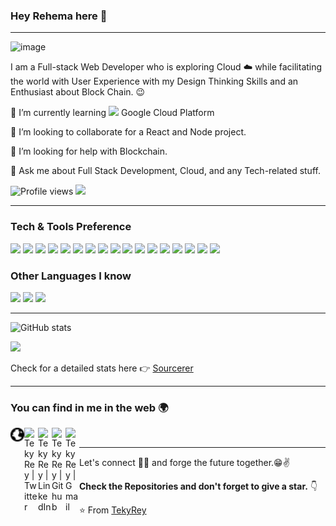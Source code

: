 ### Hey Rehema here 👋

---
![image](https://user-images.githubusercontent.com/69511010/180618363-193f64be-e3bd-4eec-adcd-96e46654ac57.png)


I am a Full-stack Web Developer who is exploring Cloud :cloud: while facilitating the world with User Experience with my Design Thinking Skills and an Enthusiast about Block Chain. :wink:
 
 
 🌱 I’m currently learning <img src="http://img.shields.io/badge/-4285F4?style=flat&logo=google%20cloud&logoColor=white"> Google Cloud Platform
 
 
 👯 I’m looking to collaborate for a React and Node project.
 
 🤔 I’m looking for help with Blockchain.
 
 💬 Ask me about Full Stack Development, Cloud, and any Tech-related stuff.


![Profile views](https://gpvc.arturio.dev/TekyRey)  <img src="https://img.shields.io/github/followers/TekyRey?label=Follow" style=" float:left, margin-right:10px" />


---


### Tech & Tools Preference

<img src = "https://img.shields.io/badge/-HTML5-E34F26?style=flat&logo=html5&logoColor=white"> <img src = "https://img.shields.io/badge/-CSS3-1572B6?style=flat&logo=css3&logoColor=white">
<img src="https://img.shields.io/badge/-Bootstrap-563D7C?style=flat&logo=bootstrap&logoColor=white">
<img src="https://img.shields.io/badge/-JavaScript-eed718?style=flat&logo=javascript&logoColor=ffffff">
<img src="https://img.shields.io/badge/-Sass-cc6699?style=flat&logo=sass&logoColor=ffffff">
<img src="https://img.shields.io/badge/-React-000000?style=flat&logo=react&logoColor=00c8ff">
<img src="https://img.shields.io/badge/-MongoDB-4DB33D?style=flat&logo=mongodb&logoColor=FFFFFF">
<img src="https://img.shields.io/badge/-GraphQL-e535ab?style=flat&logo=graphql&logoColor=FFFFFF">
<img src="https://img.shields.io/badge/-MySQL-F29111?style=flat&logo=mysql&logoColor=FFFFFF">
<img src="https://img.shields.io/badge/-Express.js-787878?style=flat">
<img src="https://img.shields.io/badge/-Node.js-3C873A?style=flat&logo=Node.js&logoColor=white">
<img src="http://img.shields.io/badge/-Google%20Cloud%20Platform-4285F4?style=flat&logo=google%20cloud&logoColor=white">
<img src="http://img.shields.io/badge/-Git-F1502F?style=flat&logo=git&logoColor=FFFFFF">
<img src="http://img.shields.io/badge/-Github-000000?style=flat&logo=github&logoColor=FFFFFF">
<img src="http://img.shields.io/badge/-VS%20Code-007ACC?style=flat&logo=visual%20studio%20code&logoColor=white">
<img src="http://img.shields.io/badge/-Heroku-430098?style=flat&logo=heroku&logoColor=white">
<img src="http://img.shields.io/badge/-Vercel-black?style=flat&logo=vercel&logoColor=white">

### Other Languages I know
<img src="http://img.shields.io/badge/-Java-F89820?style=flat&logo=java&logoColor=white"> <img src="https://img.shields.io/badge/-C%20&%20C++-659ad2?style=flat&logo=c%2B%2B&logoColor=ffffff"> <img src="https://img.shields.io/badge/-Ruby-black?style=flat&logo=ruby&logoColor=red"> 

---

![GitHub stats](https://github-readme-stats.vercel.app/api?username=TekyRey&show_icons=true&hide_border=true)

 <img src="https://cdn.dribbble.com/users/10971/screenshots/2876534/media/7f6fc1246c1033fbd077422271c40b19.gif" />


Check for a detailed stats here :point_right: [Sourcerer](https://sourcerer.io/TekyRey)

---


### You can find in me in the web 🌍
[<img align="left" alt="TekyRey" width="22px" src="https://raw.githubusercontent.com/iconic/open-iconic/master/svg/globe.svg" />][website]
[<img align="left" alt="TekyRey | Twitter" width="22px" src="https://cdn.jsdelivr.net/npm/simple-icons@v3/icons/twitter.svg" />][twitter]
[<img align="left" alt="TekyRey | LinkedIn" width="22px" src="https://cdn.jsdelivr.net/npm/simple-icons@v3/icons/linkedin.svg" />][linkedin]
[<img align="left" alt="TekyRey | Github" width="22px" src="https://cdn.jsdelivr.net/npm/simple-icons@v3/icons/github.svg" />][github]
[<img align="left" alt="TekyRey | Gmail" width="22px" src="https://cdn.jsdelivr.net/npm/simple-icons@v3/icons/gmail.svg" />][gmail]

<br/>

---

Let's connect 👨‍💻 and forge the future together.😁✌

**Check the Repositories and don't forget to give a star.** 👇

:star: From [TekyRey](https://github.com/TekyRey)

[website]: https://TekyRey.github.io/Portfolio
[twitter]: https://twitter.com/RehemaMwaka1
[linkedin]: https://www.linkedin.com/mwlite/in/rehema-mwaka-48a1801ab
[github]: https://www.github.com/TekyRey
[gmail]: https://www.github.com/TekyRey

